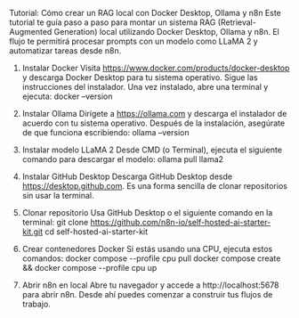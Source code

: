   Tutorial: Cómo crear un RAG local con Docker Desktop, Ollama y n8n
Este tutorial te guía paso a paso para montar un sistema RAG (Retrieval-Augmented Generation) local utilizando Docker Desktop, Ollama y n8n. El flujo te permitirá procesar prompts con un modelo como LLaMA 2 y automatizar tareas desde n8n.
1. Instalar Docker
Visita https://www.docker.com/products/docker-desktop y descarga Docker Desktop para tu sistema operativo. Sigue las instrucciones del instalador. Una vez instalado, abre una terminal y ejecuta:
docker –version

2. Instalar Ollama
Dirígete a https://ollama.com y descarga el instalador de acuerdo con tu sistema operativo. Después de la instalación, asegúrate de que funciona escribiendo:
ollama –version

3. Instalar modelo LLaMA 2
Desde CMD (o Terminal), ejecuta el siguiente comando para descargar el modelo:
ollama pull llama2


4. Instalar GitHub Desktop
Descarga GitHub Desktop desde https://desktop.github.com. Es una forma sencilla de clonar repositorios sin usar la terminal.

5. Clonar repositorio
Usa GitHub Desktop o el siguiente comando en la terminal:
git clone https://github.com/n8n-io/self-hosted-ai-starter-kit.git
cd self-hosted-ai-starter-kit

6. Crear contenedores Docker
Si estás usando una CPU, ejecuta estos comandos:
docker compose --profile cpu pull
docker compose create && docker compose --profile cpu up
7. Abrir n8n en local
Abre tu navegador y accede a http://localhost:5678 para abrir n8n. Desde ahí puedes comenzar a construir tus flujos de trabajo.
